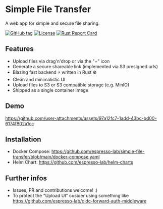# Simple File Transfer

A web app for simple and secure file sharing.


[![GitHub tag](https://img.shields.io/github/tag/espresso-lab/simple-file-transfer?include_prereleases=&sort=semver&color=blue)](https://github.com/espresso-lab/simple-file-transfer/tags/)
[![License](https://img.shields.io/badge/License-MIT-blue)](#license)
[![Rust Report Card](https://rust-reportcard.xuri.me/badge/github.com/espresso-lab/simple-file-transfer)](https://rust-reportcard.xuri.me/report/github.com/espresso-lab/simple-file-transfer)

## Features

- Upload files via drag'n'drop or via the "+" icon
- Generate a secure shareable link (implemented via S3 presigned urls)
- Blazing fast backend ⚡️ written in Rust ⚙️
- Clean and minimalistic UI 
- Upload files to S3 or S3 compatible storage (e.g. MinIO)
- Shipped as a single container image

## Demo

https://github.com/user-attachments/assets/97a12fc7-1add-43bc-bd00-6174f802a1cc

## Installation

* Docker Compose: https://github.com/espresso-lab/simple-file-transfer/blob/main/docker-compose.yaml
* Helm Chart: https://github.com/espresso-lab/helm-charts

## Further infos

- Issues, PR and contributions welcome! :)
- To protect the "Upload UI" cosider using something like https://github.com/espresso-lab/oidc-forward-auth-middleware
